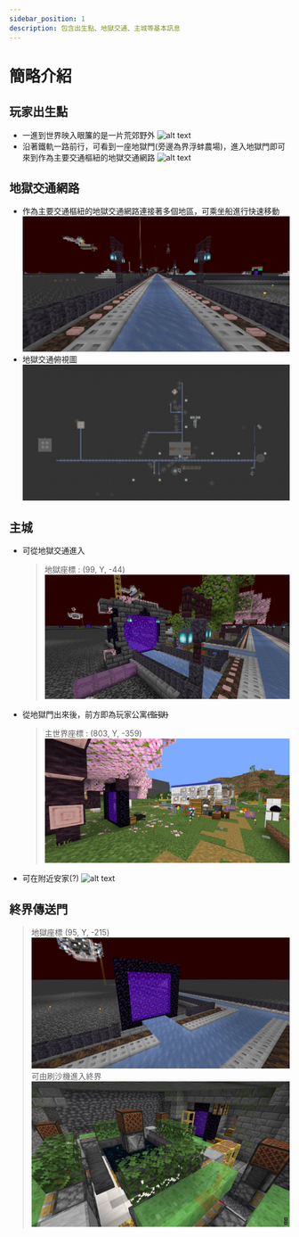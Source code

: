 ```yaml
---
sidebar_position: 1
description: 包含出生點、地獄交通、主城等基本訊息
---
```


# 簡略介紹

## 玩家出生點
* 一進到世界映入眼簾的是一片荒郊野外
![alt text](image.png)
* 沿著鐵軌一路前行，可看到一座地獄門(旁邊為界浮蚌農場)，進入地獄門即可來到作為主要交通樞紐的地獄交通網路
![alt text](image-1.png)

## 地獄交通網路
* 作為主要交通樞紐的地獄交通網路連接著多個地區，可乘坐船進行快速移動
![alt text](image-2.png)
* 地獄交通俯視圖
![alt text](image-3.png)

## 主城
* 可從地獄交通進入
    > 地獄座標 : (99, Y, -44)\
    ![alt text](image-4.png)
* 從地獄門出來後，前方即為玩家公寓<s>(監獄)</s>
    > 主世界座標 : (803, Y, -359)\
    ![alt text](image-5.png)
* 可在附近安家(?)
![alt text](image-6.png)

## 終界傳送門
> 地獄座標 (95, Y, -215)\
> ![alt text](image-28.png)\
> 可由刷沙機進入終界\
> ![alt text](image-29.png)